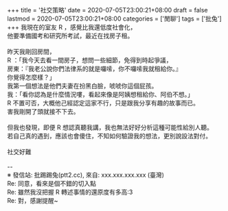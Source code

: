 +++
title = '社交策略'
date = 2020-07-05T23:00:21+08:00
draft = false
lastmod = 2020-07-05T23:00:21+08:00
categories = ['閒聊']
tags = ['批兔']
+++
我現在的室友 R ，感覺比我還低度社會化，<br>
他要準備國考和研究所考試，最近在找房子租。<br>
<br>
昨天我剛回房間，<br>
R ：「我今天去看一間房子，想問一些細節，免得到時起爭議，<br>
      房東：『我老公說你們法律系的就是囉嗦，你不囉嗦我就租給你。』<br>
      你覺得怎麼樣？」<br>
我第一個想法是他們夫妻在扮黑白臉，唬唬你這個屁孩。<br>
我：「看你認為是什麼情況嘍，看起來像是阿姨想租給你、阿伯不想。」<br>
R 不置可否，大概他己經認定這家不行，只是跟我分享有趣的故事而已。<br>
害我剛開了頭就接不下去。<br>
<br>
但我也發現，即便 R 想認真聽我講，我也無法好好分析這種可能性給別人聽。<br>
若自己真的遇到，應該也會傻住，不知如何驗證我的想法，更別說設法對付。<br>
<br>
社交好難<br>
<br>
--<br>
※ 發信站: 批踢踢兔(ptt2.cc), 來自: xxx.xxx.xxx.xxx (臺灣)<br>
Re: 同意，看來是個不錯的切入點<br>
Re: 雖然我沒把握 R 轉述事情的還原度有多高:3<br>
Re: 對，感謝提醒~<br>
